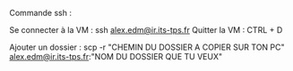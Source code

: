 
Commande ssh : 

Se connecter à la VM : ssh alex.edm@ir.its-tps.fr
Quitter la VM : CTRL + D

Ajouter un dossier : scp -r "CHEMIN DU DOSSIER A COPIER SUR TON PC" alex.edm@ir.its-tps.fr:"NOM DU DOSSIER QUE TU VEUX"